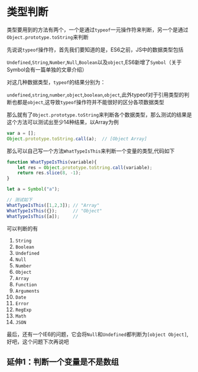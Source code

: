 # 类型判断

类型要用到的方法有两个，一个是通过`typeof`一元操作符来判断，另一个是通过`Object.prototype.toString`来判断

先说说`typeof`操作符，首先我们要知道的是，ES6之前，JS中的数据类型包括

`Undefined`,`String`,`Number`,`Null`,`Boolean`以及`object`,ES6新增了`Symbol`（关于Symbol会有一篇单独的文章介绍）

对这几种数据类型，`typeof`的结果分别为：

`undefined`,`string`,`number`,`object`,`boolean`,`object`,此外typeof对于引用类型的判断也都是`object`,这导致`typeof`操作符并不能很好的区分各项数据类型

那么就有了`Object.prototype.toString`来判断各个数据类型，那么测试的结果是这个方法可以测试出至少14种结果，以Array为例

``` javascript
var a = [];
Object.prototype.toString.call(a);  // [Object Array]
```

那么可以自己写一个方法`WhatTypeIsThis`来判断一个变量的类型,代码如下

``` javascript
function WhatTypeIsThis(variable){
    let res = Object.prototype.toString.call(variable);
    return res.slice(8, -1);
}

let a = Symbol("a");

// 测试如下
WhatTypeIsThis([1,2,3]); // "Array"
WhatTypeIsThis({});      // "Object"
WhatTypeIsThis([a]);     // 
```

可以判断的有

1. `String`
2. `Boolean`
3. `Undefined`
4. `Null`
5. `Number`
6. `Object`
7. `Array`
8. `Function`
9. `Arguments`
10. `Date`
11. `Error`
12. `RegExp`
13. `Math`
14. `JSON`

最后，还有一个IE6的问题，它会将`Null`和`Undefined`都判断为`[object Object]`,好吧，这个问题下次再说吧



## 延伸1：判断一个变量是不是数组

